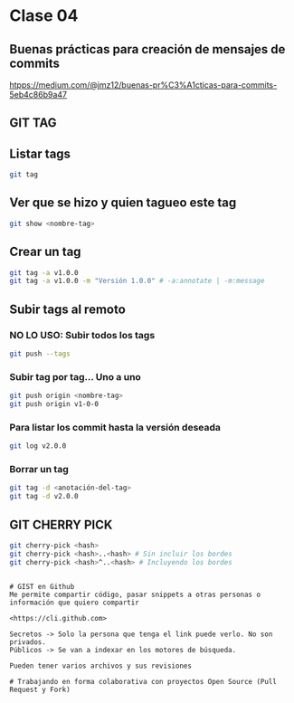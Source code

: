 # Clase 04

## Buenas prácticas para creación de mensajes de commits

<htpps://medium.com/@jmz12/buenas-pr%C3%A1cticas-para-commits-5eb4c86b9a47>

## GIT TAG

## Listar tags

```sh
git tag
```

## Ver que se hizo y quien tagueo este tag

```sh
git show <nombre-tag>
```

## Crear un tag

```sh
git tag -a v1.0.0
git tag -a v1.0.0 -m "Versión 1.0.0" # -a:annotate | -m:message
```

## Subir tags al remoto

### NO LO USO: Subir todos los tags

```sh
git push --tags
```

### Subir tag por tag... Uno a uno

```sh
git push origin <nombre-tag>
git push origin v1-0-0
```

### Para listar los commit hasta la versión deseada

```sh
git log v2.0.0
```

### Borrar un tag

```sh
git tag -d <anotación-del-tag>
git tag -d v2.0.0
```

## GIT CHERRY PICK

```sh
git cherry-pick <hash>
git cherry-pick <hash>..<hash> # Sin incluir los bordes
git cherry-pick <hash>^..<hash> # Incluyendo los bordes
```
```

# GIST en Github
Me permite compartir código, pasar snippets a otras personas o información que quiero compartir

<https://cli.github.com>

Secretos -> Solo la persona que tenga el link puede verlo. No son privados.
Públicos -> Se van a indexar en los motores de búsqueda.

Pueden tener varios archivos y sus revisiones

# Trabajando en forma colaborativa con proyectos Open Source (Pull Request y Fork)